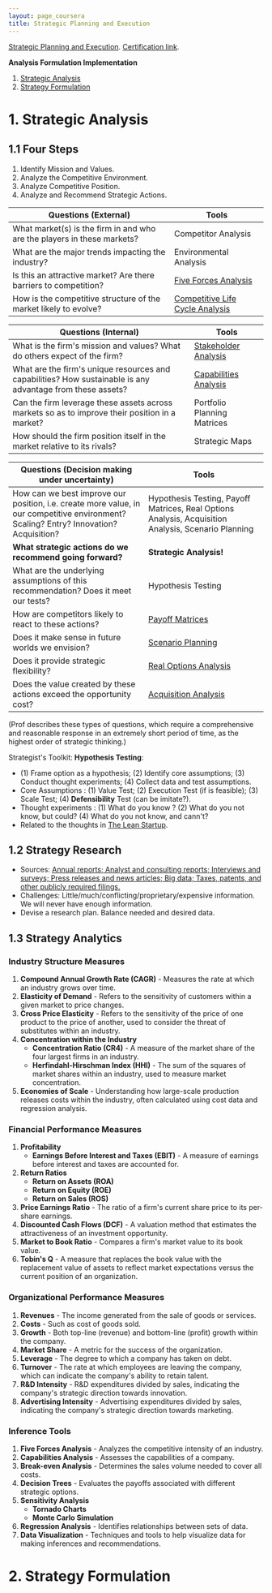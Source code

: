 ```yaml
---
layout: page_coursera
title: Strategic Planning and Execution
---
```



[Strategic Planning and Execution](https://www.coursera.org/learn/uva-darden-strategic-planning-execution/home/module/1). [Certification link]().


**Analysis Formulation Implementation**

1. [Strategic Analysis](#l1)
2. [Strategy Formulation](#l2)

<a name="l1"></a>
# 1. Strategic Analysis

## 1.1 Four Steps

1. Identify Mission and Values.
2. Analyze the Competitive Environment.
3. Analyze Competitive Position.
4. Analyze and Recommend Strategic Actions.

<p></p>

| **Questions (External)**                                           | **Tools**                        |
|--------------------------------------------------------------------------|----------------------------------|
| What market(s) is the firm in and who are the players in these markets?   | Competitor Analysis              |
| What are the major trends impacting the industry?                        | Environmental Analysis           |
| Is this an attractive market? Are there barriers to competition?         | [Five Forces Analysis](../2strategy/#l2)             |
| How is the competitive structure of the market likely to evolve?         | [Competitive Life Cycle Analysis](../3strategy_adv/#l1)  |

<p></p>

| **Questions  (Internal)**                                                 | **Tools**                        |
|--------------------------------------------------------------------------|----------------------------------|
| What is the firm's mission and values? What do others expect of the firm? | [Stakeholder Analysis](../3strategy_adv/#l4) |
| What are the firm's unique resources and capabilities? How sustainable is any advantage from these assets? | [Capabilities Analysis](../2strategy/#l3) |
| Can the firm leverage these assets across markets so as to improve their position in a market? | Portfolio Planning Matrices |
| How should the firm position itself in the market relative to its rivals? | Strategic Maps |

<p></p>

| Questions (Decision making under uncertainty) | Tools |
| --- | --- |
| How can we best improve our position, i.e. create more value, in our competitive environment? <br> Scaling? Entry? Innovation? Acquisition? | Hypothesis Testing, Payoff Matrices, Real Options Analysis, Acquisition Analysis, Scenario Planning |
| **What strategic actions do we recommend going forward?** | **Strategic Analysis!** |
| What are the underlying assumptions of this recommendation? Does it meet our tests? | Hypothesis Testing |
| How are competitors likely to react to these actions? | [Payoff Matrices](../4strategy_grow/#l3) |
| Does it make sense in future worlds we envision? | [Scenario Planning](../4strategy_grow/#l2) |
| Does it provide strategic flexibility? | [Real Options Analysis](../4strategy_grow/#l5) |
| Does the value created by these actions exceed the opportunity cost? | [Acquisition Analysis](../4strategy_grow/#l4) |

(Prof describes these types of questions, which require a comprehensive and reasonable response in an extremely short period of time, as the highest order of strategic thinking.)

Strategist's Toolkit: **Hypothesis Testing**:
* (1) Frame option as a hypothesis; (2) Identify core assumptions; (3) Conduct thought experiments; (4) Collect data and test assumptions.
* Core Assumptions : (1) Value Test; (2) Execution Test (if is feasible); (3) Scale Test; (4) **Defensibility** Test (can be imitate?).
* Thought experiments : (1) What do you know ? (2) What do you not know, but could? (4) What do you not know, and cann't?
* Related to the thoughts in [The Lean Startup](/Study/PaperRead/company/03leanstartup/).

## 1.2 Strategy Research

* Sources: <u>Annual reports; Analyst and consulting reports; Interviews and surveys; Press releases and news articles; Big data; Taxes, patents, and other publicly required filings. </u>
* Challenges: Little/much/conflicting/proprietary/expensive information. We will never have enough information.
* Devise a research plan. Balance needed and desired data.

## 1.3 Strategy Analytics


### Industry Structure Measures
1. **Compound Annual Growth Rate (CAGR)** - Measures the rate at which an industry grows over time.
2. **Elasticity of Demand** - Refers to the sensitivity of customers within a given market to price changes.
3. **Cross Price Elasticity** - Refers to the sensitivity of the price of one product to the price of another, used to consider the threat of substitutes within an industry.
4. **Concentration within the Industry**
   - **Concentration Ratio (CR4)** - A measure of the market share of the four largest firms in an industry.
   - **Herfindahl-Hirschman Index (HHI)** - The sum of the squares of market shares within an industry, used to measure market concentration.
5. **Economies of Scale** - Understanding how large-scale production releases costs within the industry, often calculated using cost data and regression analysis.

### Financial Performance Measures
1. **Profitability**
   - **Earnings Before Interest and Taxes (EBIT)** - A measure of earnings before interest and taxes are accounted for.
2. **Return Ratios**
   - **Return on Assets (ROA)**
   - **Return on Equity (ROE)**
   - **Return on Sales (ROS)**
3. **Price Earnings Ratio** - The ratio of a firm's current share price to its per-share earnings.
4. **Discounted Cash Flows (DCF)** - A valuation method that estimates the attractiveness of an investment opportunity.
5. **Market to Book Ratio** - Compares a firm's market value to its book value.
6. **Tobin's Q** - A measure that replaces the book value with the replacement value of assets to reflect market expectations versus the current position of an organization.

### Organizational Performance Measures
1. **Revenues** - The income generated from the sale of goods or services.
2. **Costs** - Such as cost of goods sold.
3. **Growth** - Both top-line (revenue) and bottom-line (profit) growth within the company.
4. **Market Share** - A metric for the success of the organization.
5. **Leverage** - The degree to which a company has taken on debt.
6. **Turnover** - The rate at which employees are leaving the company, which can indicate the company's ability to retain talent.
7. **R&D Intensity** - R&D expenditures divided by sales, indicating the company's strategic direction towards innovation.
8. **Advertising Intensity** - Advertising expenditures divided by sales, indicating the company's strategic direction towards marketing.

### Inference Tools
1. **Five Forces Analysis** - Analyzes the competitive intensity of an industry.
2. **Capabilities Analysis** - Assesses the capabilities of a company.
3. **Break-even Analysis** - Determines the sales volume needed to cover all costs.
4. **Decision Trees** - Evaluates the payoffs associated with different strategic options.
5. **Sensitivity Analysis**
   - **Tornado Charts**
   - **Monte Carlo Simulation**
6. **Regression Analysis** - Identifies relationships between sets of data.
7. **Data Visualization** - Techniques and tools to help visualize data for making inferences and recommendations.

<a name="l2"></a>
# 2. Strategy Formulation
